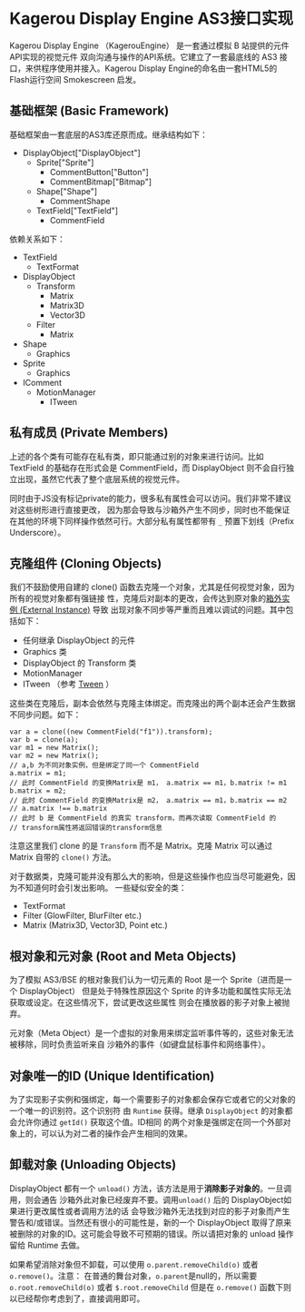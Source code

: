 # Kagerou Display Engine AS3接口实现
Kagerou Display Engine （KagerouEngine） 是一套通过模拟 B 站提供的元件API实现的视觉元件
双向沟通与操作的API系统。它建立了一套最底线的 AS3 接口，来供程序使用并接入。Kagerou Display
Engine的命名由一套HTML5的Flash运行空间 Smokescreen 启发。

## 基础框架 (Basic Framework)
基础框架由一套底层的AS3库还原而成。继承结构如下：

- DisplayObject["DisplayObject"]
    - Sprite["Sprite"]
        - CommentButton["Button"]
        - CommentBitmap["Bitmap"]
    - Shape["Shape"]
        - CommentShape
    - TextField["TextField"]
        - CommentField

依赖关系如下：

- TextField
    - TextFormat
- DisplayObject
    - Transform
        - Matrix
        - Matrix3D
        - Vector3D
    - Filter
        - Matrix
- Shape
    - Graphics
- Sprite
    - Graphics
- IComment
    - MotionManager
        - ITween

## 私有成员 (Private Members)
上述的各个类有可能存在私有类，即只能通过别的对象来进行访问。比如 TextField 的基础存在形式会是
CommentField，而 DisplayObject 则不会自行独立出现，虽然它代表了整个底层系统的视觉元件。

同时由于JS没有标记private的能力，很多私有属性会可以访问。我们非常不建议对这些树形进行直接更改，
因为那会导致与沙箱外产生不同步，同时也不能保证在其他的环境下同样操作依然可行。大部分私有属性都带有
`_` 预置下划线（Prefix Underscore）。

## 克隆组件 (Cloning Objects)
我们不鼓励使用自建的 clone() 函数去克隆一个对象，尤其是任何视觉对象，因为所有的视觉对象都有强链接
性，克隆后对副本的更改，会传达到原对象的[箱外实例 (External Instance)](../Instances.md) 导致
出现对象不同步等严重而且难以调试的问题。其中包括如下：

- 任何继承 DisplayObject 的元件
- Graphics 类
- DisplayObject 的 Transform 类
- MotionManager
- ITween （参考 [Tween](../Tween/Readme.md) ）

这些类在克隆后，副本会依然与克隆主体绑定。而克隆出的两个副本还会产生数据不同步问题。如下：

    var a = clone((new CommentField("f1")).transform);
    var b = clone(a);
    var m1 = new Matrix();
    var m2 = new Matrix();
    // a,b 为不同对象实例，但是绑定了同一个 CommentField
    a.matrix = m1;
    // 此时 CommentField 的变换Matrix是 m1， a.matrix == m1，b.matrix != m1
    b.matrix = m2;
    // 此时 CommentField 的变换Matrix是 m2， a.matrix == m1，b.matrix == m2
    // a.matrix !== b.matrix
    // 此时 b 是 CommentField 的真实 transform，而再次读取 CommentField 的
    // transform属性將返回错误的transform信息

注意这里我们 clone 的是 `Transform` 而不是 Matrix。克隆 Matrix 可以通过 Matrix 自带的
`clone()` 方法。

对于数据类，克隆可能并没有那么大的影响，但是这些操作也应当尽可能避免，因为不知道何时会引发出影响。
一些疑似安全的类：

- TextFormat
- Filter (GlowFilter, BlurFilter etc.)
- Matrix (Matrix3D, Vector3D, Point etc.)

## 根对象和元对象 (Root and Meta Objects)
为了模拟 AS3/BSE 的根对象我们认为一切元素的 Root 是一个 Sprite（进而是一个 DisplayObject）
但是处于特殊性原因这个 Sprite 的许多功能和属性实际无法获取或设定。在这些情况下，尝试更改这些属性
则会在播放器的影子对象上被抛弃。

元对象（Meta Object）是一个虚拟的对象用来绑定监听事件等的，这些对象无法被移除，同时负责监听来自
沙箱外的事件（如键盘鼠标事件和网络事件）。

## 对象唯一的ID (Unique Identification)
为了实现影子实例和强绑定，每一个需要影子的对象都会保存它或者它的父对象的一个唯一的识别符。这个识别符
由 `Runtime` 获得。继承 `DisplayObject` 的对象都会允许你通过 `getId()` 获取这个值。ID相同
的两个对象是强绑定在同一个外部对象上的，可以认为对二者的操作会产生相同的效果。

## 卸载对象 (Unloading Objects)
DisplayObject 都有一个 `unload()` 方法，该方法是用于**消除影子对象的**。一旦调用，则会通告
沙箱外此对象已经废弃不要。调用`unload()` 后的 DisplayObject如果进行更改属性或者调用方法的话
会导致沙箱外无法找到对应的影子对象而产生警告和/或错误。当然还有很小的可能性是，新的一个
DisplayObject 取得了原来被删除的对象的ID。这可能会导致不可预期的错误。所以请把对象的 unload
操作留给 Runtime 去做。

如果希望消除对象但不卸载，可以使用 `o.parent.removeChild(o)` 或者 `o.remove()`。注意：
在普通的舞台对象，`o.parent`是null的，所以需要 `o.root.removeChild(o)` 或者 `$.root.removeChild`
但是在 `o.remove()` 函数下则以已经帮你考虑到了，直接调用即可。
